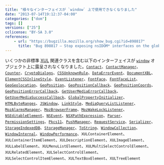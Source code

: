 ```yaml
---
title: "様々なインターフェイスが `window` 上で使用できなくなりました"
date: "2013-07-14T19:12:37-04:00"
categories: ["dom"]
tags: []
versions: ["25"]
cclicense: "BY-SA 3.0"
references:
    - url: "https://bugzilla.mozilla.org/show_bug.cgi?id=898817"
      title: "Bug 898817 – Stop exposing nsIDOM* interfaces on the global automatically"
---
```

いくつかの非標準 [XUL](https://developer.mozilla.org/docs/XUL) 関連クラスを含む以下のインターフェイスが [`window`](https://developer.mozilla.org/docs/Web/API/window) オブジェクト上に露呈されなくなりました。[`Contact`](https://developer.mozilla.org/docs/Web/API/Contact)、[`ContactManager`](https://developer.mozilla.org/docs/Web/API/ContactManager)、[`Counter`](https://developer.mozilla.org/docs/Web/API/Counter)、[`CryptoDialogs`](https://developer.mozilla.org/docs/Web/API/CryptoDialogs)、[`CSSUnknownRule`](https://developer.mozilla.org/docs/Web/API/CSSUnknownRule)、[`DataErrorEvent`](https://developer.mozilla.org/docs/Web/API/DataErrorEvent)、[`DocumentXBL`](https://developer.mozilla.org/docs/Web/API/DocumentXBL)、[`ElementCSSInlineStyle`](https://developer.mozilla.org/docs/Web/API/ElementCSSInlineStyle)、[`EventListener`](https://developer.mozilla.org/docs/Web/API/EventListener)、[`FontFace`](https://developer.mozilla.org/docs/Web/API/FontFace)、[`FontFaceList`](https://developer.mozilla.org/docs/Web/API/FontFaceList)、[`GeoGeolocation`](https://developer.mozilla.org/docs/Web/API/GeoGeolocation)、[`GeoPosition`](https://developer.mozilla.org/docs/Web/API/GeoPosition)、[`GeoPositionCallback`](https://developer.mozilla.org/docs/Web/API/GeoPositionCallback)、[`GeoPositionCoords`](https://developer.mozilla.org/docs/Web/API/GeoPositionCoords)、[`GeoPositionErrorCallback`](https://developer.mozilla.org/docs/Web/API/GeoPositionErrorCallback)、[`GetUserMediaErrorCallback`](https://developer.mozilla.org/docs/Web/API/GetUserMediaErrorCallback)、[`GetUserMediaSuccessCallback`](https://developer.mozilla.org/docs/Web/API/GetUserMediaSuccessCallback)、[`GlobalPropertyInitializer`](https://developer.mozilla.org/docs/Web/API/GlobalPropertyInitializer)、[`HTMLByteRanges`](https://developer.mozilla.org/docs/Web/API/HTMLByteRanges)、[`JSWindow`](https://developer.mozilla.org/docs/Web/API/JSWindow)、[`LinkStyle`](https://developer.mozilla.org/docs/Web/API/LinkStyle)、[`MediaQueryListListener`](https://developer.mozilla.org/docs/Web/API/MediaQueryListListener)、[`MozAlarmsManager`](https://developer.mozilla.org/docs/Web/API/MozAlarmsManager)、[`MozBrowserFrame`](https://developer.mozilla.org/docs/Web/API/MozBrowserFrame)、[`MozWakeLockListener`](https://developer.mozilla.org/docs/Web/API/MozWakeLockListener)、[`NSEditableElement`](https://developer.mozilla.org/docs/Web/API/NSEditableElement)、[`NSEvent`](https://developer.mozilla.org/docs/Web/API/NSEvent)、[`NSXPathExpression`](https://developer.mozilla.org/docs/Web/API/NSXPathExpression)、[`Parser`](https://developer.mozilla.org/docs/Web/API/Parser)、[`PermissionSettings`](https://developer.mozilla.org/docs/Web/API/PermissionSettings)、[`Pkcs11`](https://developer.mozilla.org/docs/Web/API/Pkcs11)、[`PushManager`](https://developer.mozilla.org/docs/Web/API/PushManager)、[`RequestService`](https://developer.mozilla.org/docs/Web/API/RequestService)、[`Serializer`](https://developer.mozilla.org/docs/Web/API/Serializer)、[`StorageIndexedDB`](https://developer.mozilla.org/docs/Web/API/StorageIndexedDB)、[`StorageManager`](https://developer.mozilla.org/docs/Web/API/StorageManager)、[`ToString`](https://developer.mozilla.org/docs/Web/API/ToString)、[`WindowCollection`](https://developer.mozilla.org/docs/Web/API/WindowCollection)、[`WindowInternal`](https://developer.mozilla.org/docs/Web/API/WindowInternal)、[`WindowPerformance`](https://developer.mozilla.org/docs/Web/API/WindowPerformance)、`XULContainerElement`、`XULContainerItemElement`、`XULDescriptionElement`、`XULImageElement`、`XULLabelElement`、`XULMenuListElement`、`XULMultiSelectControlElement`、`XULRelatedElement`、`XULSelectControlElement`、`XULSelectControlItemElement`、`XULTextBoxElement`、`XULTreeElement`
